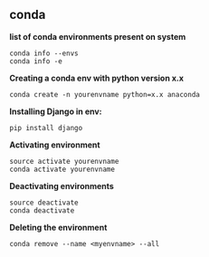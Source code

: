 ## conda 


**list of conda environments present on system**
```
conda info --envs 
conda info -e
```

**Creating a conda env with python version x.x**
```
conda create -n yourenvname python=x.x anaconda
```

**Installing Django in env:**
```
pip install django
```


**Activating environment**
```
source activate yourenvname
conda activate yourenvname
```


**Deactivating environments**
```
source deactivate
conda deactivate
```


**Deleting the environment**
```
conda remove --name <myenvname> --all
```